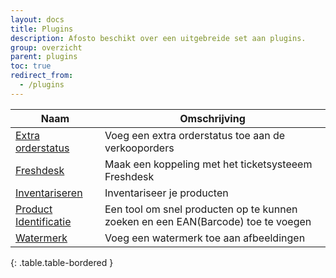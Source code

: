 ```yaml
---
layout: docs
title: Plugins
description: Afosto beschikt over een uitgebreide set aan plugins.
group: overzicht
parent: plugins
toc: true
redirect_from:
  - /plugins
---
```

|Naam|Omschrijving|
|---|---|
|[Extra orderstatus](/plugins/extra-orderstatussen)|Voeg een extra orderstatus toe aan de verkooporders|
|[Freshdesk](/plugins/freshdesk)|Maak een koppeling met het ticketsysteeem Freshdesk|
|[Inventariseren](/plugins/inventariseren)|Inventariseer je producten|
|[Product Identificatie](/plugins/pid)|Een tool om snel producten op te kunnen zoeken en een EAN(Barcode) toe te voegen|
|[Watermerk](/plugins/watermerk)|Voeg een watermerk toe aan afbeeldingen|
{: .table.table-bordered }

